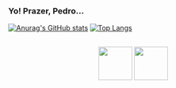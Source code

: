 ### Yo! Prazer, Pedro...

[![Anurag's GitHub stats](https://github-readme-stats.vercel.app/api?username=pedrootavio-cy&count_private=True&theme=tokyonight&locale=pt-br&show_icons=true)](https://github.com/pedrootavio-cy)
[![Top Langs](https://github-readme-stats.vercel.app/api/top-langs/?username=pedrootavio-cy&layout=compact&theme=tokyonight&count_private=true&show_icons=true&locale=pt-br)](https://github.com/pedrootavio-yc)

##

<div align="center">
  <img width=68px height=68px src="https://cdn.jsdelivr.net/gh/devicons/devicon/icons/html5/html5-original.svg">
  <img width=68px height=68px src="https://cdn.jsdelivr.net/gh/devicons/devicon/icons/css3/css3-original.svg">
</div>
